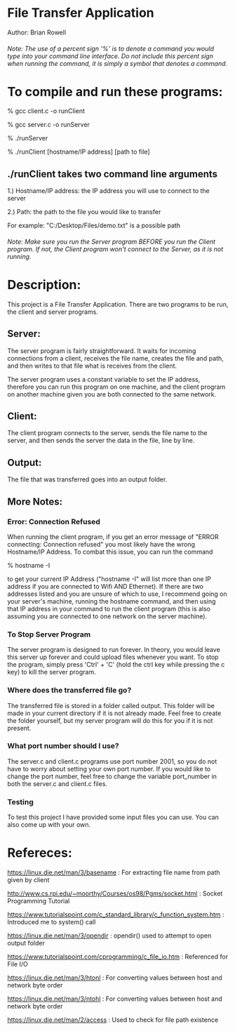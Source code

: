 # File Transfer Application

Author: Brian Rowell

###### Note: The use of a percent sign '%' is to denote a command you would type into your command line interface. Do not include this percent sign when running the command, it is simply a symbol that denotes a command.

# To compile and run these programs:
  % gcc client.c -o runClient
  
  % gcc server.c -o runServer
  
  % ./runServer
  
  % ./runClient [hostname/IP address] [path to file]

  ## ./runClient takes two command line arguments
  1.) Hostname/IP address: the IP address you will use to connect to the server
  
  2.) Path: the path to the file you would like to transfer
  
  For example: "C:/Desktop/Files/demo.txt" is a possible path
  
###### Note: Make sure you run the Server program BEFORE you run the Client program. If not, the Client program won't connect to the Server, as it is not running.

# Description:
  This project is a File Transfer Application. There are two programs to be run, the client and server programs.
  
## Server:
   The server program is fairly straightforward. It waits for incoming connections from a client, 
   receives the file name, creates the file and path, and then writes to that file what is receives 
   from the client. 
    
   The server program uses a constant variable to set the IP address, therefore you can run this 
   program on one machine, and the client program on another machine given you are both connected
   to the same network.
  
##  Client:
   The client program connects to the server, sends the file name to the server, and then sends 
   the server the data in the file, line by line.
    
## Output:
   The file that was transferred goes into an output folder.
       
## More Notes:
### Error: Connection Refused
When running the client program, if you get an error message of "ERROR connecting: Connection refused" you most likely have the wrong Hostname/IP Address. To combat this issue, you can run the command 
  
  % hostname -I 
  
  to get your current IP Address ("hostname -I" will list more than one IP address if you are connected to Wifi AND Ethernet). If there are two addresses listed and you are unsure of which to use, I recommend going on your server's machine, running the hostname command, and then using that IP address in your command to run the client program (this is also assuming you are connected to one network on the server machine). 

### To Stop Server Program
The server program is designed to run forever. In theory, you would leave this server up forever and could upload files whenever you want.
To stop the program, simply press 'Ctrl' + 'C' (hold the ctrl key while pressing the c key) to kill the server program.

### Where does the transferred file go?
The transferred file is stored in a folder called output. This folder will be made in your current directory if it is not already made. Feel free to create the folder yourself, but my server program will do this for you if it is not present. 

### What port number should I use?
The server.c and client.c programs use port number 2001, so you do not have to worry about setting your own port number. If you would like to change
the port number, feel free to change the variable port_number in both the server.c and client.c files.

### Testing
To test this project I have provided some input files you can use. You can also come up with your own. 

# Refereces:
https://linux.die.net/man/3/basename : For extracting file name from path given by client

http://www.cs.rpi.edu/~moorthy/Courses/os98/Pgms/socket.html : Socket Programming Tutorial

https://www.tutorialspoint.com/c_standard_library/c_function_system.htm : Introduced me to system() call 

https://linux.die.net/man/3/opendir : opendir() used to attempt to open output folder

https://www.tutorialspoint.com/cprogramming/c_file_io.htm : Referenced for File I/O

https://linux.die.net/man/3/htonl : For converting values between host and network byte order

https://linux.die.net/man/3/ntohl : For converting values between host and network byte order

https://linux.die.net/man/2/access : Used to check for file path existence


